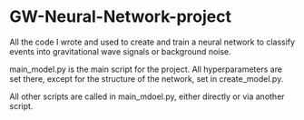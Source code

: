 # GW-Neural-Network-project
All the code I wrote and used to create and train a neural network to classify events into gravitational wave signals or background noise. 

main_model.py is the main script for the project. All hyperparameters are set there, except for the structure of the network, set in create_model.py.

All other scripts are called in main_mdoel.py, either directly or via another script.
